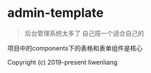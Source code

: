 # admin-template

> 后台管理系统太多了 自己搭一个适合自己的

项目中的components下的表格和表单组件是核心

Copyright (c) 2019-present liwenliang
